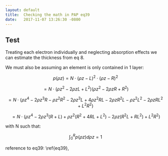 ```yaml
---
layout: default
title:  Checking the math in PAP eq39
date:   2017-11-07 13:26:30 -0800
---
```


## Test

Treating each electron individually and neglecting absorption effects we can
estimate the thickness from eq 8.

We must also be assuming an element is
only contained in 1 layer:

$$p(\rho z)=N\cdot (\rho z-L)^2\cdot (\rho z-R)^2\label{eq39}\tag{39}$$

$$= N\cdot (\rho z^2-2\rho zL+L^2)(\rho z^2-2\rho zR+R^2)$$

$$=N\cdot (\rho z^4-2\rho z^3R-\rho z^2R^2-2\rho z^3L+
4\rho z^2RL-2\rho zR^2L-\rho z^2L^2-2\rho zRL^2+L^2R^2)$$

$$=N\cdot (\rho z^4-2\rho z^3(R+L)+\rho z^2(R^2+4RL+L^2)-
           2\rho z(R^2L+RL^2)+L^2R^2)$$

with N such that:

$$\int^R_0 p(\rho z)d\rho z=1$$

reference to eq39: \ref{eq39},
